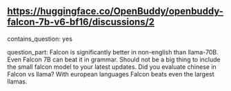 ## https://huggingface.co/OpenBuddy/openbuddy-falcon-7b-v6-bf16/discussions/2

contains_question: yes

question_part: Falcon is significantly better in non-english than llama-70B. Even Falcon 7B can beat it in grammar. Should not be a big thing to include the small falcon model to your latest updates. Did you evaluate chinese in Falcon vs llama? With european languages Falcon beats even the largest llamas.
